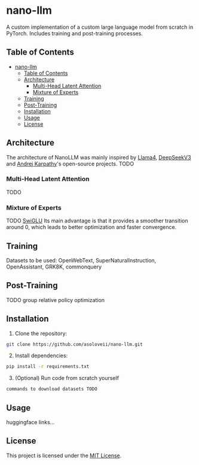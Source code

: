 # nano-llm
A custom implementation of a custom large language model from scratch in PyTorch. Includes training and post-training processes.

## Table of Contents
- [nano-llm](#nano-llm)
  - [Table of Contents](#table-of-contents)
  - [Architecture](#architecture)
    - [Multi-Head Latent Attention](#multi-head-latent-attention)
    - [Mixture of Experts](#mixture-of-experts)
  - [Training](#training)
  - [Post-Training](#post-training)
  - [Installation](#installation)
  - [Usage](#usage)
  - [License](#license)

## Architecture
The architecture of NanoLLM was mainly inspired by [Llama4](https://ai.meta.com/blog/llama-4-multimodal-intelligence/),  [DeepSeekV3](https://arxiv.org/abs/2412.19437) and [Andrej Karpathy]()'s open-source projects.
TODO
### Multi-Head Latent Attention 
TODO
### Mixture of Experts
TODO
[SwiGLU](https://arxiv.org/pdf/2002.05202v1)
Its main advantage is that it provides a smoother transition around 0, which leads to better optimization and faster convergence.

## Training 
Datasets to be used: OpenWebText, SuperNaturalInstruction, OpenAssistant, GRK8K, commonquery

## Post-Training
TODO group relative policy optimization

## Installation
1. Clone the repository:
```bash
git clone https://github.com/asoloveii/nano-llm.git
```

2. Install dependencies:
```bash
pip install -r requirements.txt
 ```

3. (Optional) Run code from scratch yourself
```bash
commands to download datasets TODO
```

## Usage
huggingface links...

## License
This project is licensed under the [MIT License](LICENSE).
